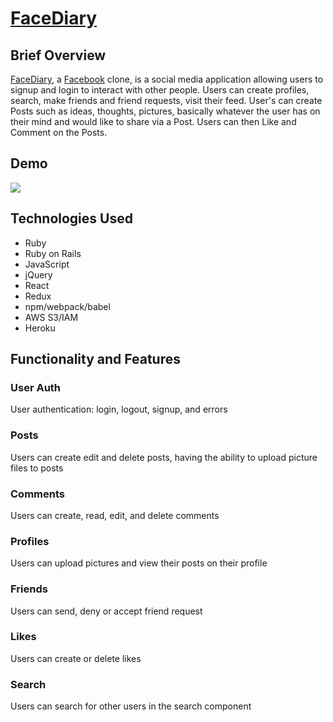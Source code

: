 # [FaceDiary](http://facediary.herokuapp.com/#/)

## Brief Overview
[FaceDiary](http://facediary.herokuapp.com/#/), a [Facebook](https://facebook.com) clone, is a social media application allowing users to signup and login to interact with other people. Users can create profiles, search, make friends and friend requests, visit their feed. User's can create Posts such as ideas, thoughts, pictures, basically whatever the user has on their mind and would like to share via a Post. Users can then Like and Comment on the Posts.
  
## Demo
![](https://media.giphy.com/media/87EqaNnmZdjeiiqhhc/giphy.gif)

## Technologies Used
  * Ruby
  * Ruby on Rails
  * JavaScript
  * jQuery
  * React
  * Redux
  * npm/webpack/babel
  * AWS S3/IAM
  * Heroku

## Functionality and Features

### User Auth 
User authentication: login, logout, signup, and errors

### Posts
Users can create edit and delete posts, having the ability to upload picture files to posts 

### Comments
Users can create, read, edit, and delete comments

### Profiles
Users can upload pictures and view their posts on their profile

### Friends
Users can send, deny or accept friend request

### Likes
Users can create or delete likes

### Search
Users can search for other users in the search component

